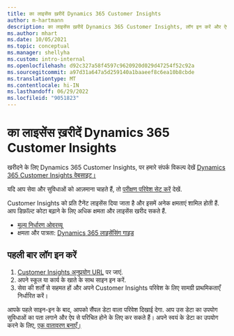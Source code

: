 ```yaml
---
title: का लाइसेंस ख़रीदें Dynamics 365 Customer Insights
author: m-hartmann
description: का लाइसेंस ख़रीदें Dynamics 365 Customer Insights, लॉग इन करें और ऐप से परिचित हों।
ms.author: mhart
ms.date: 10/05/2021
ms.topic: conceptual
ms.manager: shellyha
ms.custom: intro-internal
ms.openlocfilehash: d92c327a58f4597c9620920d029d47254f52c92a
ms.sourcegitcommit: a97d31a647a5d259140a1baaeef8c6ea10b8cbde
ms.translationtype: MT
ms.contentlocale: hi-IN
ms.lasthandoff: 06/29/2022
ms.locfileid: "9051823"
---
```

# <a name="purchase-a-license-of-dynamics-365-customer-insights"></a>का लाइसेंस ख़रीदें Dynamics 365 Customer Insights

खरीदने के लिए Dynamics 365 Customer Insights, पर हमारे संपर्क विकल्प देखें [Dynamics 365 Customer Insights वेबसाइट।](https://dynamics.microsoft.com/ai/customer-insights/)

यदि आप सेवा और सुविधाओं को आज़माना चाहते हैं, तो [परीक्षण परिवेश सेट करें](trial-signup.md) देखें.

Customer Insights को प्रति टैनेंट लाइसेंस दिया जाता है और इसमें अनेक क्षमताएं शामिल होती हैं. आप डिफ़ॉल्ट कोटा बढ़ाने के लिए अधिक क्षमता और लाइसेंस खरीद सकते हैं.
- [मूल्य निर्धारण ओवरव्यू](https://dynamics.microsoft.com/ai/customer-insights/pricing/)
- क्षमता और पात्रता: [Dynamics 365 लाइसेंसिंग गाइड](https://go.microsoft.com/fwlink/?LinkId=866544)

## <a name="sign-in-for-the-first-time"></a>पहली बार लॉग इन करें

1. [Customer Insights अनुप्रयोग URL](https://home.ci.ai.dynamics.com) पर जाएं.
1. अपने स्कूल या कार्य के खाते के साथ साइन इन करें.
1. सेवा की शर्तों से सहमत हों और अपने Customer Insights परिवेश के लिए सामग्री प्राथमिकताएँ निर्धारित करें।

आपके पहले साइन-इन के बाद, आपको सैंपल डेटा वाला परिवेश दिखाई देगा. आप उस डेटा का उपयोग सुविधाओं का पता लगाने और ऐप से परिचित होने के लिए कर सकते हैं। अपने स्वयं के डेटा का उपयोग करने के लिए, [एक वातावरण बनाएँ।](create-environment.md)
